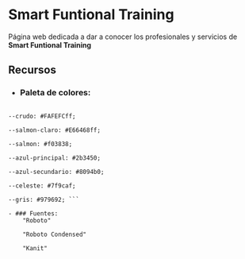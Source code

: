 # Smart Funtional Training
Página web dedicada a dar a conocer los profesionales y servicios de **Smart Funtional Training**
## Recursos
- ### Paleta de colores:
``` --blanco: #f2eded;

--crudo: #FAFEFCff;

--salmon-claro: #E66468ff;

--salmon: #f03838;

--azul-principal: #2b3450;

--azul-secundario: #8094b0;

--celeste: #7f9caf;

--gris: #979692; ```

- ### Fuentes:
    "Roboto"

    "Roboto Condensed"

    "Kanit"

